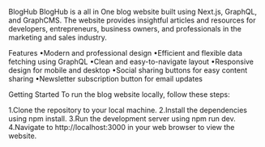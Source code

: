 BlogHub
BlogHub is a all in One blog website built using Next.js, GraphQL, and GraphCMS. The website provides insightful articles and resources for developers, entrepreneurs, business owners, and professionals in the marketing and sales industry.

Features
•Modern and professional design
•Efficient and flexible data fetching using GraphQL
•Clean and easy-to-navigate layout
•Responsive design for mobile and desktop
•Social sharing buttons for easy content sharing
•Newsletter subscription button for email updates


Getting Started
To run the blog website locally, follow these steps:

1.Clone the repository to your local machine.
2.Install the dependencies using npm install.
3.Run the development server using npm run dev.
4.Navigate to http://localhost:3000 in your web browser to view the website.


